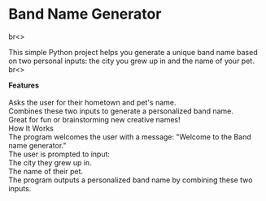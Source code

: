 # Band Name Generator
br<>

This simple Python project helps you generate a unique band name based on two personal inputs: the city you grew up in and the name of your pet.
br<>
<br>

**Features**
<br>
<br>
Asks the user for their hometown and pet's name.<br>
Combines these two inputs to generate a personalized band name.<br>
Great for fun or brainstorming new creative names!<br>
How It Works<br>
The program welcomes the user with a message: "Welcome to the Band name generator."<br>
The user is prompted to input:<br>
The city they grew up in.<br>
The name of their pet.<br>
The program outputs a personalized band name by combining these two inputs.<br>
<br><br><br>